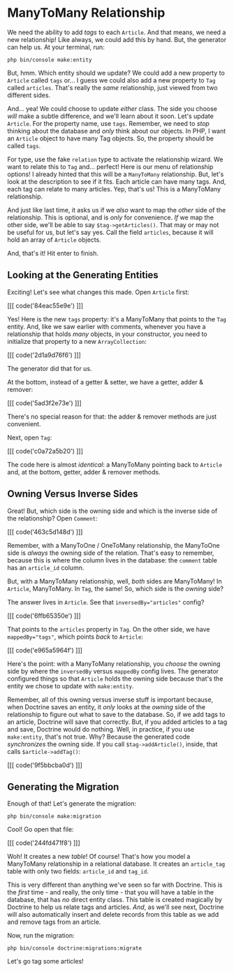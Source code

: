 # ManyToMany Relationship

We need the ability to add *tags* to each `Article`. And that means, we need a new
relationship! Like always, we could add this by hand. But, the generator can help
us. At your terminal, run:

```terminal
php bin/console make:entity
```

But, hmm. Which entity should we update? We could add a new property to `Article`
called `tags` or... I guess we could also add a new property to `Tag` called `articles`.
That's really the *same* relationship, just viewed from two different sides.

And... yea! We could choose to update *either* class. The side you choose *will*
make a subtle difference, and we'll learn about it soon. Let's update `Article`.
For the property name, use `tags`. Remember, we need to *stop* thinking about the
database and *only* think about our objects. In PHP, I want an `Article` object
to have many Tag objects. So, the property should be called `tags`.

For type, use the fake `relation` type to activate the relationship wizard.
We want to relate this to `Tag` and... perfect! Here is our menu of relationship
options! I already hinted that this will be a `ManyToMany` relationship. But, let's
look at the description to see if it fits. Each article can have many tags. And, each
tag can relate to many articles. Yep, that's us! This is a ManyToMany relationship.

And just like last time, it asks us if we *also* want to map the *other* side of
the relationship. This is optional, and is *only* for convenience. *If* we map the
other side, we'll be able to say `$tag->getArticles()`. That may or may not be useful
for us, but let's say yes. Call the field `articles`, because it will hold an array
of `Article` objects.

And, that's it! Hit enter to finish.

## Looking at the Generating Entities

Exciting! Let's see what changes this made. Open `Article` first:

[[[ code('84eac55e9e') ]]]

Yes! Here is the new `tags` property: it's a ManyToMany that points to the `Tag`
entity. And, like we saw earlier with comments, whenever you have a relationship
that holds *many* objects, in your constructor, you need to initialize that property
to a new `ArrayCollection`:

[[[ code('2d1a9d76f6') ]]]

The generator did that for us.

At the bottom, instead of a getter & setter, we have a getter, adder & remover:

[[[ code('5ad3f2e73e') ]]]

There's no special reason for that: the adder & remover methods are just convenient.

Next, open `Tag`:

[[[ code('c0a72a5b20') ]]]

The code here is almost *identical*: a ManyToMany pointing back to `Article` and,
at the bottom, getter, adder & remover methods.

## Owning Versus Inverse Sides

Great! But, which side is the owning side and which is the inverse side of the
relationship? Open `Comment`:

[[[ code('463c5d148d') ]]]

Remember, with a ManyToOne / OneToMany relationship, the ManyToOne side is *always*
the owning side of the relation. That's easy to remember, because this is where
the column lives in the database: the `comment` table has an `article_id` column.

But, with a ManyToMany relationship, well, *both* sides are ManyToMany! In `Article`,
ManyToMany. In `Tag`, the same! So, which side is the *owning* side?

The answer lives in `Article`. See that `inversedBy="articles"` config?

[[[ code('6ffb65350e') ]]]

That points to the `articles` property in `Tag`. On the other side, we have
`mappedBy="tags"`, which points *back* to `Article`:

[[[ code('e965a5964f') ]]]

Here's the point: with a ManyToMany relationship, you *choose* the owning side by
where the `inversedBy` versus `mappedBy` config lives. The generator configured
things so that `Article` holds the owning side because that's the entity we
chose to update with `make:entity`.

Remember, all of this owning versus inverse stuff is important because, when Doctrine
saves an entity, it *only* looks at the *owning* side of the relationship to figure
out what to save to the database. So, if we add tags to an article, Doctrine will
save that correctly. But, if you added articles to a tag and save, Doctrine would
do nothing. Well, in practice, if you use `make:entity`, that's not true. Why?
Because the generated code *synchronizes* the owning side. If you call
`$tag->addArticle()`, inside, that calls `$article->addTag()`:

[[[ code('9f5bbcba0d') ]]]

## Generating the Migration

Enough of that! Let's generate the migration:

```terminal
php bin/console make:migration
```

Cool! Go open that file:

[[[ code('244fd471f8') ]]]

Woh! It creates a new *table*! Of course! That's how you model a ManyToMany
relationship in a relational database. It creates an `article_tag` table with
only two fields: `article_id` and `tag_id`.

This is very different than anything we've seen so far with Doctrine. This is the
*first* time - and really, the only time - that you will have a table in the database,
that has *no* direct entity class. This table is created magically by Doctrine to
help us relate tags and articles. *And*, as we'll see next, Doctrine will also
automatically insert and delete records from this table as we add and remove tags
from an article.

Now, run the migration:

```terminal
php bin/console doctrine:migrations:migrate
```

Let's go tag some articles!
